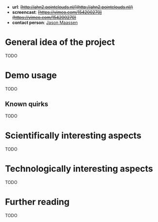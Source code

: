 
- **url**: ~~[http://ahn2.pointclouds.nl/](http://ahn2.pointclouds.nl/)~~
- **screencast**: ~~[https://vimeo.com/154200270](https://vimeo.com/154200270)~~
- **contact person**: [Jason Maassen](https://www.esciencecenter.nl/profile/dr.-jason-maassen)


# General idea of the project

TODO

# Demo usage

TODO

## Known quirks

TODO

# Scientifically interesting aspects

TODO

# Technologically interesting aspects

TODO

# Further reading

TODO



